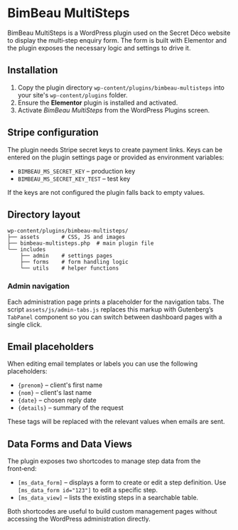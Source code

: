 # BimBeau MultiSteps

BimBeau MultiSteps is a WordPress plugin used on the Secret Déco website to display the multi‑step enquiry form. The form is built with Elementor and the plugin exposes the necessary logic and settings to drive it.

## Installation

1. Copy the plugin directory `wp-content/plugins/bimbeau-multisteps` into your site's `wp-content/plugins` folder.
2. Ensure the **Elementor** plugin is installed and activated.
3. Activate *BimBeau MultiSteps* from the WordPress Plugins screen.

## Stripe configuration

The plugin needs Stripe secret keys to create payment links. Keys can be entered on the plugin settings page or provided as environment variables:

* `BIMBEAU_MS_SECRET_KEY` – production key
* `BIMBEAU_MS_SECRET_KEY_TEST` – test key

If the keys are not configured the plugin falls back to empty values.

## Directory layout

```
wp-content/plugins/bimbeau-multisteps/
├── assets       # CSS, JS and images
├── bimbeau-multisteps.php  # main plugin file
└── includes
    ├── admin    # settings pages
    ├── forms    # form handling logic
    └── utils    # helper functions
```

### Admin navigation

Each administration page prints a placeholder for the navigation tabs.  The
script `assets/js/admin-tabs.js` replaces this markup with Gutenberg’s
`TabPanel` component so you can switch between dashboard pages with a single
click.

## Email placeholders

When editing email templates or labels you can use the following placeholders:

* `{prenom}` – client's first name
* `{nom}` – client's last name
* `{date}` – chosen reply date
* `{details}` – summary of the request

These tags will be replaced with the relevant values when emails are sent.

## Data Forms and Data Views

The plugin exposes two shortcodes to manage step data from the front‑end:

* `[ms_data_form]` – displays a form to create or edit a step definition. Use
  `[ms_data_form id="123"]` to edit a specific step.
* `[ms_data_view]` – lists the existing steps in a searchable table.

Both shortcodes are useful to build custom management pages without accessing
the WordPress administration directly.
